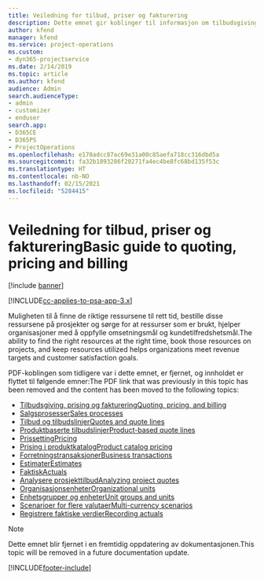```yaml
---
title: Veiledning for tilbud, priser og fakturering
description: Dette emnet gir koblinger til informasjon om tilbudsgiving, fakturering og prising i Project Service Automation.
author: kfend
manager: kfend
ms.service: project-operations
ms.custom:
- dyn365-projectservice
ms.date: 2/14/2019
ms.topic: article
ms.author: kfend
audience: Admin
search.audienceType:
- admin
- customizer
- enduser
search.app:
- D365CE
- D365PS
- ProjectOperations
ms.openlocfilehash: e170adcc87ac69e31a00c85aefa718cc316dbd5a
ms.sourcegitcommit: fa32b1893286f20271fa4ec4be8fc68bd135f53c
ms.translationtype: HT
ms.contentlocale: nb-NO
ms.lasthandoff: 02/15/2021
ms.locfileid: "5284415"
---
```

# <a name="basic-guide-to-quoting-pricing-and-billing"></a><span data-ttu-id="46d2d-103">Veiledning for tilbud, priser og fakturering</span><span class="sxs-lookup"><span data-stu-id="46d2d-103">Basic guide to quoting, pricing and billing</span></span>

[!include [banner](../../includes/psa-now-project-operations.md)]

[!INCLUDE[cc-applies-to-psa-app-3.x](../../includes/cc-applies-to-psa-app-3x.md)]

<span data-ttu-id="46d2d-104">Muligheten til å finne de riktige ressursene til rett tid, bestille disse ressursene på prosjekter og sørge for at ressurser som er brukt, hjelper organisasjoner med å oppfylle omsetningsmål og kundetilfredshetsmål.</span><span class="sxs-lookup"><span data-stu-id="46d2d-104">The ability to find the right resources at the right time, book those resources on projects, and keep resources utilized helps organizations meet revenue targets and customer satisfaction goals.</span></span> 

<span data-ttu-id="46d2d-105">PDF-koblingen som tidligere var i dette emnet, er fjernet, og innholdet er flyttet til følgende emner:</span><span class="sxs-lookup"><span data-stu-id="46d2d-105">The PDF link that was previously in this topic has been removed and the content has been moved to the following topics:</span></span>

- [<span data-ttu-id="46d2d-106">Tilbudsgiving, prising og fakturering</span><span class="sxs-lookup"><span data-stu-id="46d2d-106">Quoting, pricing, and billing</span></span>](../quote-bill-price.md)
- [<span data-ttu-id="46d2d-107">Salgsprosesser</span><span class="sxs-lookup"><span data-stu-id="46d2d-107">Sales processes</span></span>](../basic-sales-process.md)
- [<span data-ttu-id="46d2d-108">Tilbud og tilbudslinjer</span><span class="sxs-lookup"><span data-stu-id="46d2d-108">Quotes and quote lines</span></span>](../basic-quote-lines.md)
- [<span data-ttu-id="46d2d-109">Produktbaserte tilbudslinjer</span><span class="sxs-lookup"><span data-stu-id="46d2d-109">Product-based quote lines</span></span>](../product-based-quote-lines.md)
- [<span data-ttu-id="46d2d-110">Prissetting</span><span class="sxs-lookup"><span data-stu-id="46d2d-110">Pricing</span></span>](../basic-pricing.md)
- [<span data-ttu-id="46d2d-111">Prising i produktkatalog</span><span class="sxs-lookup"><span data-stu-id="46d2d-111">Product catalog pricing</span></span>](../product-catalog-pricing.md)
- [<span data-ttu-id="46d2d-112">Forretningstransaksjoner</span><span class="sxs-lookup"><span data-stu-id="46d2d-112">Business transactions</span></span>](../basic-business-transactions.md)
- [<span data-ttu-id="46d2d-113">Estimater</span><span class="sxs-lookup"><span data-stu-id="46d2d-113">Estimates</span></span>](../estimates.md)
- [<span data-ttu-id="46d2d-114">Faktisk</span><span class="sxs-lookup"><span data-stu-id="46d2d-114">Actuals</span></span>](../actuals.md)
- [<span data-ttu-id="46d2d-115">Analysere prosjekttilbud</span><span class="sxs-lookup"><span data-stu-id="46d2d-115">Analyzing project quotes</span></span>](../basic-analyzing-quotes.md)
- [<span data-ttu-id="46d2d-116">Organisasjonsenheter</span><span class="sxs-lookup"><span data-stu-id="46d2d-116">Organizational units</span></span>](../advanced-organizational.md)
- [<span data-ttu-id="46d2d-117">Enhetsgrupper og enheter</span><span class="sxs-lookup"><span data-stu-id="46d2d-117">Unit groups and units</span></span>](../advanced-units.md)
- [<span data-ttu-id="46d2d-118">Scenarioer for flere valutaer</span><span class="sxs-lookup"><span data-stu-id="46d2d-118">Multi-currency scenarios</span></span>](../advanced-currency.md)
- [<span data-ttu-id="46d2d-119">Registrere faktiske verdier</span><span class="sxs-lookup"><span data-stu-id="46d2d-119">Recording actuals</span></span>](../advanced-actuals.md)

> [!NOTE]
> <span data-ttu-id="46d2d-120">Dette emnet blir fjernet i en fremtidig oppdatering av dokumentasjonen.</span><span class="sxs-lookup"><span data-stu-id="46d2d-120">This topic will be removed in a future documentation update.</span></span> 


[!INCLUDE[footer-include](../../includes/footer-banner.md)]